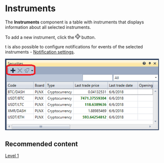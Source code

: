 # Instruments

The **Instruments** component is a table with instruments that displays information about all selected instruments.

To add a new instrument, click the ![Designer Creation tool 00](../images/Designer_Creation_tool_00.png) button. 

t is also possible to configure notifications for events of the selected instruments \- [Notification settings](Terminal_Notifications.md).

![Terminal securities 00](../images/Terminal_securities_00.png)

## Recommended content

[Level 1](Terminal_level1.md)

